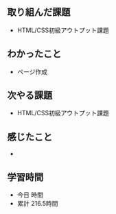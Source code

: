 ## 取り組んだ課題
- HTML/CSS初級アウトプット課題
## わかったこと
- ページ作成
## 次やる課題
- HTML/CSS初級アウトプット課題
## 感じたこと
- 
## 学習時間
- 今日 時間
- 累計 216.5時間
